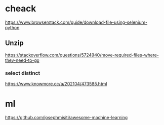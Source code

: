 # cheack
https://www.browserstack.com/guide/download-file-using-selenium-python


## Unzip
https://stackoverflow.com/questions/5724940/move-required-files-where-they-need-to-go


### select distinct
https://www.knowmore.cc/a/202104/473585.html


# ml
https://github.com/josephmisiti/awesome-machine-learning
